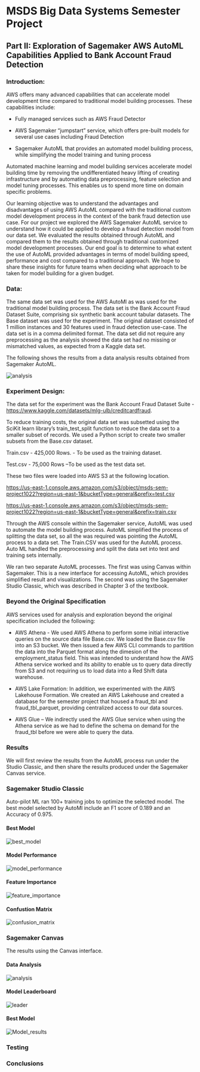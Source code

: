 # MSDS Big Data Systems Semester Project 

## Part II: Exploration of Sagemaker AWS AutoML Capabilities Applied to Bank Account Fraud Detection  

### Introduction: 

AWS offers many advanced capabilities that can accelerate model development time compared to traditional model building processes. These capabilities include: 

- Fully managed services such as AWS Fraud Detector  

- AWS Sagemaker “jumpstart” service, which offers pre-built models for several use cases including Fraud Detection 

- Sagemaker AutoML that provides an automated model building process, while simplifying the model training and tuning process 

Automated machine learning and model building services accelerate model building time by removing the undifferentiated heavy lifting of creating infrastructure and by automating data preprocessing, feature selection and model tuning processes. This enables us to spend more time on domain specific problems. 

Our learning objective was to understand the advantages and disadvantages of using AWS AutoML compared with the traditional custom model development process in the context of the bank fraud detection use case. 
For our project we explored the AWS Sagemaker AutoML service to understand how it could be applied to develop a fraud detection model from our data set. We evaluated the results obtained through AutoML and compared them to the results obtained through traditional customized model development processes. Our end goal is to determine to what extent the use of  AutoML provided advantages in terms of model building speed, performance  and cost compared to a traditional approach. We hope to share these insights for future teams when deciding what approach to be taken for model building for a given budget. 

### Data: 

The same data set was used for the AWS AutoMl as was used for the traditional model building process. The data set is the Bank Account Fraud Dataset Suite, comprising six synthetic bank account tabular datasets. The Base dataset was used for the experiment. The original dataset consisted of 1 million instances and 30 features used in fraud detection use-case.  The data set is in a comma delimited format. The data set did not require any preprocessing as the analysis showed the data set had no missing or mismatched values, as expected from a Kaggle data set.

The following shows the results from a data analysis results obtained from Sagemaker AutoML.

![analysis](Images/Analysis.png)


### Experiment Design: 

The data set for the experiment was the Bank Account Fraud Dataset Suite - https://www.kaggle.com/datasets/mlg-ulb/creditcardfraud. 

To reduce training costs, the original data set was subsetted using the SciKit learn library’s train_test_split function to reduce the data set to a smaller subset of records. We used a Python script to create two smaller subsets from the Base.csv dataset. 

Train.csv - 425,000 Rows. - To be used as the training dataset. 

Test.csv - 75,000 Rows –To be used as the test data set. 

These two files were loaded into AWS S3 at the following location. 

https://us-east-1.console.aws.amazon.com/s3/object/msds-sem-project1022?region=us-east-1&bucketType=general&prefix=test.csv 

https://us-east-1.console.aws.amazon.com/s3/object/msds-sem-project1022?region=us-east-1&bucketType=general&prefix=train.csv 



Through the AWS console within the Sagemaker service, AutoML was used to automate the model building process.  AutoML simplified the process of splitting the data set, so all the was required was pointing the AutoML process to a data set.  The Train.CSV was used for the AutoML process.  Auto ML handled the preprocessing and split the data set into test and training sets internally.   

We ran two separate AutoML processes. The first was using Canvas within Sagemaker. This is a new interface for accessing AutoML, which provides simplified result and visualizations.  The second was using the Sagemaker Studio Classic, which was described in Chapter 3 of the textbook.  

### Beyond the Original Specification 

AWS services used for analysis and exploration beyond the original specification included the following: 

- AWS Athena - We used AWS Athena to perform some initial interactive queries on the source data file Base.csv.  We loaded the Base.csv file into an S3 bucket.  We then issued a few AWS CLI commands to partition the data into the Parquet format along the dimesion of the employment_status field.  This was intended to understand how the AWS Athena service worked and its ability to enable us to query data directly from S3 and not requiring us to load data into a Red Shift data warehouse. 

- AWS Lake Formation: In addition, we experimented with the AWS Lakehouse Formation.  We created an AWS Lakehouse and created a database for the semester project that housed a fraud_tbl and fraud_tbl_parquet, providing centralized access to our data sources. 

- AWS Glue – We indirectly used the AWS Glue service when using the Athena service as we had to define the schema on demand for the fraud_tbl  before we were able to query the data. 

### Results 

We will first review the results from the AutoML process run under the Studio Classic, and then share the results produced under the Sagemaker Canvas service. 

### Sagemaker Studio Classic 

Auto-pilot ML ran 100+ training jobs to optimize the selected model. The best model selected by AutoMl include an F1 score of 0.189 and an Accuracy of 0.975.

#### Best Model

![best_model](Images/bestmodel.png)

#### Model Performance

![model_performance](Images/model_performance.png)

#### Feature Importance

![feature_importance](Images/feature_importance.png)

#### Confustion Matrix

![confusion_matrix](Images/confusion_matrix.png)

### Sagemaker Canvas

The results using the Canvas interface.

#### Data Analysis

![analysis](Images/Analysis.png)


#### Model Leaderboard

![leader](Images/leaderboard.png)


#### Best Model

![Model_results](Images/Model_Results.png)

### Testing

### Conclusions